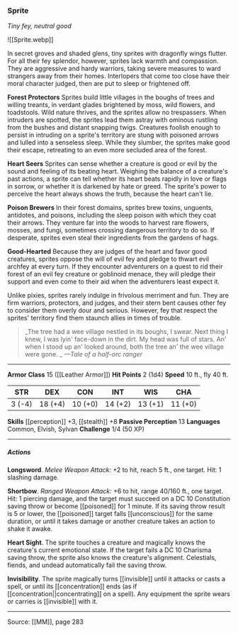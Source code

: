 ### Sprite
_Tiny fey, neutral good_

![[Sprite.webp]]

In secret groves and shaded glens, tiny sprites with dragonfly wings flutter. For all their fey splendor, however, sprites lack warmth and compassion. They are aggressive and hardy warriors, taking severe measures to ward strangers away from their homes. Interlopers that come too close have their moral character judged, then are put to sleep or frightened off.

**Forest Protectors** Sprites build little villages in the boughs of trees and willing treants, in verdant glades brightened by moss, wild flowers, and toadstools. Wild nature thrives, and the sprites allow no trespassers. When intruders are spotted, the sprites lead them astray with ominous rustling from the bushes and distant snapping twigs. Creatures foolish enough to persist in intruding on a sprite's territory are stung with poisoned arrows and lulled into a senseless sleep. While they slumber, the sprites make good their escape, retreating to an even more secluded area of the forest.


**Heart Seers** Sprites can sense whether a creature is good or evil by the sound and feeling of its beating heart. Weighing the balance of a creature's past actions, a sprite can tell whether its heart beats rapidly in love or flags in sorrow, or whether it is darkened by hate or greed. The sprite's power to perceive the heart always shows the truth, because the heart can't lie.


**Poison Brewers** In their forest domains, sprites brew toxins, unguents, antidotes, and poisons, including the sleep poison with which they coat their arrows. They venture far into the woods to harvest rare flowers, mosses, and fungi, sometimes crossing dangerous territory to do so. If desperate, sprites even steal their ingredients from the gardens of hags.

**Good-Hearted** Because they are judges of the heart and favor good creatures, sprites oppose the will of evil fey and pledge to thwart evil archfey at every turn. If they encounter adventurers on a quest to rid their forest of an evil fey creature or goblinoid menace, they will pledge their support and even come to their aid when the adventurers least expect it.

Unlike pixies, sprites rarely indulge in frivolous merriment and fun. They are firm warriors, protectors, and judges, and their stern bent causes other fey to consider them overly dour and serious. However, fey that respect the sprites' territory find them staunch allies in times of trouble.




> _The tree had a wee village nestled in its boughs, I swear. Next thing I knew, I was lyin' face-down in the dirt. My head was full of stars. An' when I stood up an' looked around, both the tree an' the wee village were gone.
_
> _—Tale of a half-orc ranger_





---

**Armor Class** 15 ([[Leather Armor]])
**Hit Points** 2 (1d4)
**Speed** 10 ft., fly 40 ft.

| STR     | DEX     | CON     | INT     | WIS     | CHA     |
|---------|---------|---------|---------|---------|---------|
| 3 (-4) | 18 (+4) | 10 (+0) | 14 (+2) | 13 (+1) | 11 (+0) |

**Skills** [[perception]] +3, [[stealth]] +8
**Passive Perception** 13
**Languages** Common, Elvish, Sylvan
**Challenge** 1/4 (50 XP)

---

##### Actions
**Longsword**. _Melee Weapon Attack:_ +2 to hit, reach 5 ft., one target. Hit: 1 slashing damage.

**Shortbow**. _Ranged Weapon Attack:_ +6 to hit, range 40/160 ft., one target. Hit: 1 piercing damage, and the target must succeed on a DC 10 Constitution saving throw or become [[poisoned]] for 1 minute. If its saving throw result is 5 or lower, the [[poisoned]] target falls [[unconscious]] for the same duration, or until it takes damage or another creature takes an action to shake it awake.

**Heart Sight**. The sprite touches a creature and magically knows the creature's current emotional state. If the target fails a DC 10 Charisma saving throw, the sprite also knows the creature's alignment. Celestials, fiends, and undead automatically fail the saving throw.

**Invisibility**. The sprite magically turns [[invisible]] until it attacks or casts a spell, or until its [[concentration]] ends (as if [[concentration||concentrating]] on a spell). Any equipment the sprite wears or carries is [[invisible]] with it.


---

Source: [[MM]], page 283